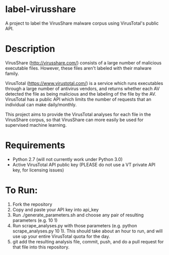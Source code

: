 # label-virusshare

A project to label the VirusShare malware corpus using VirusTotal's public API.

# Description

VirusShare (http://virusshare.com/) consists of a large number of malicious executable files. However, these files aren't labeled with their malware family.

VirusTotal (https://www.virustotal.com/) is a service which runs executables through a large number of antivirus vendors, and returns whether each AV detected the file as being malicious and the labeling of the file by the AV. VirusTotal has a public API which limits the number of requests that an individual can make daily/monthly.

This project aims to provide the VirusTotal analyses for each file in the VirusShare corpus, so that VirusShare can more easily be used for supervised machine learning.

# Requirements
* Python 2.7 (will not currently work under Python 3.0)
* Active VirusTotal API public key (PLEASE do not use a VT private API key, for licensing issues)

# To Run:
1. Fork the repository
2. Copy and paste your API key into api_key
3. Run ./generate\_parameters.sh and choose any pair of resulting parameters (e.g. 10 1)
4. Run scrape\_analyses.py with those parameters (e.g. python scrape\_analyses.py 10 1). This should take about an hour to run, and will use up your entire VirusTotal quota for the day.
5. git add the resulting analysis file, commit, push, and do a pull request for that file into this repository.
